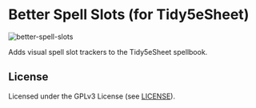 # Better Spell Slots (for Tidy5eSheet)

![better-spell-slots](https://i.imgur.com/IaAaFIH.png)

Adds visual spell slot trackers to the Tidy5eSheet spellbook.

## License

Licensed under the GPLv3 License (see [LICENSE](LICENSE)).
